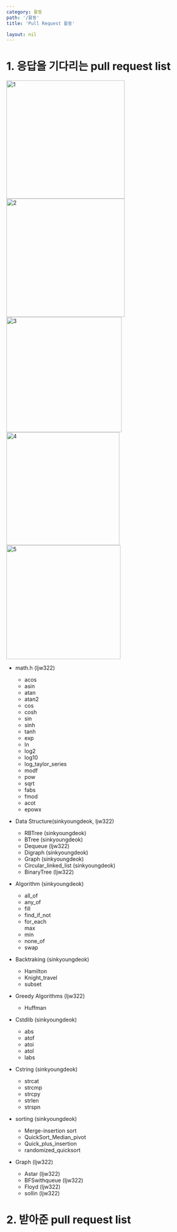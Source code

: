 ```yaml
---
category: 활동
path: '/활동'
title: 'Pull Request 활동'

layout: nil
---
```

# 1. 응답을 기다리는 pull request list

<img width="310" alt="1" src="https://user-images.githubusercontent.com/30587502/59147548-15cbf300-8a38-11e9-8072-4f24d809f6df.png">

<img width="310" alt="2" src="https://user-images.githubusercontent.com/30587502/59147604-c803ba80-8a38-11e9-807b-6141ad9e4e91.png">

<img width="302" alt="3" src="https://user-images.githubusercontent.com/30587502/59147553-1e242e00-8a38-11e9-866e-9505d1926758.png">

<img width="296" alt="4" src="https://user-images.githubusercontent.com/30587502/59147555-22504b80-8a38-11e9-929b-7359d590405e.png">

<img width="299" alt="5" src="https://user-images.githubusercontent.com/30587502/59147560-267c6900-8a38-11e9-9372-9c05f4cac1cf.png">

* math.h (ljw322) <Br>
    - acos <Br>
    - asin <br>
    - atan <br>
    - atan2 <br>
    - cos <Br>
    - cosh <Br>
    - sin <br>
    - sinh <br>
    - tanh <br>
    - exp <br>
    - ln <br>
    - log2 <br>
    - log10 <br>
    - log_taylor_series <Br>
    - modf <br>
    - pow <br>
    - sqrt <Br>
    - fabs <Br>
    - fmod <Br>
    - acot <br>
    - epowx <br>
    
* Data Structure(sinkyoungdeok, ljw322) <Br>
    - RBTree (sinkyoungdeok) <br>
    - BTree (sinkyoungdeok) <br>
    - Dequeue (ljw322) <br>
    - Digraph (sinkyoungdeok) <Br>
    - Graph (sinkyoungdeok) <Br>
    - Circular_linked_list (sinkyoungdeok) <Br>
    - BinaryTree (ljw322) <Br>

* Algorithm (sinkyoungdeok) <br>
    - all_of <Br>
    - any_of <br>
    - fill <br>
    - find_if_not <Br>
    - for_each <br>
     max <Br>
    - min <br>
    - none_of <br>
    - swap <Br>
* Backtraking (sinkyoungdeok) <Br>
    - Hamilton <br>
    - Knight_travel <br>
    - subset <br>
    
* Greedy Algorithms (ljw322) <br>
    - Huffman <br>
    
* Cstdlib (sinkyoungdeok) <br>
    - abs <br>
    - atof <br>
    - atoi <br>
    - atol <br>
    - labs <br>
* Cstring (sinkyoungdeok) <br>
    - strcat <br>
    - strcmp <br>
    - strcpy <br>
    - strlen <br>
    - strspn <br>
* sorting (sinkyoungdeok) <br>
    - Merge-insertion sort<br>
    - QuickSort_Median_pivot <br>
    - Quick_plus_insertion <br>
    - randomized_quicksort <br>
* Graph (ljw322) <br>
    - Astar (ljw322) <br>
    - BFSwithqueue (ljw322) <br>
    - Floyd (ljw322) <Br>
    - sollin (ljw322) <Br>
    
    
    

# 2. 받아준 pull request list

